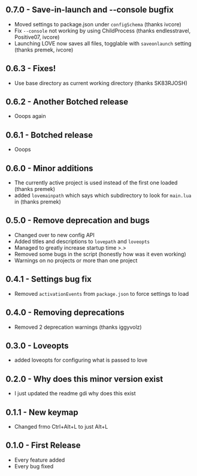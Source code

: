 ## 0.7.0 - Save-in-launch and --console bugfix
* Moved settings to package.json under `configSchema` (thanks ivcore)
* Fix `--console` not working by using ChildProcess (thanks endlesstravel, Positive07, ivcore)
* Launching LOVE now saves all files, togglable with `saveonlaunch` setting (thanks premek, ivcore)

## 0.6.3 - Fixes!
* Use base directory as current working directory (thanks SK83RJOSH)

## 0.6.2 - Another Botched release
* Ooops again

## 0.6.1 - Botched release
* Ooops

## 0.6.0 - Minor additions
* The currently active project is used instead of the first one loaded (thanks premek)
* added `lovemainpath` which says which subdirectory to look for `main.lua` in (thanks premek)

## 0.5.0 - Remove deprecation and bugs
* Changed over to new config API
* Added titles and descriptions to `lovepath` and `loveopts`
* Managed to greatly increase startup time >.>
* Removed some bugs in the script (honestly how was it even working)
* Warnings on no projects or more than one project

## 0.4.1 - Settings bug fix
* Removed `activationEvents` from `package.json` to force settings to load

## 0.4.0 - Removing deprecations
* Removed 2 deprecation warnings (thanks iggyvolz)

## 0.3.0 - Loveopts
* added loveopts for configuring what is passed to love

## 0.2.0 - Why does this minor version exist
* I just updated the readme gdi why does this exist

## 0.1.1 - New keymap
* Changed frmo Ctrl+Alt+L to just Alt+L

## 0.1.0 - First Release
* Every feature added
* Every bug fixed
